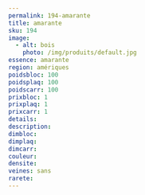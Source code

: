 ```yaml
---
permalink: 194-amarante
title: amarante
sku: 194
image: 
  - alt: bois
    photo: /img/produits/default.jpg
essence: amarante
region: amériques
poidsbloc: 100
poidsplaq: 100
poidscarr: 100
prixbloc: 1
prixplaq: 1
prixcarr: 1
details: 
description: 
dimbloc: 
dimplaq: 
dimcarr: 
couleur: 
densite: 
veines: sans
rarete: 
---
```

